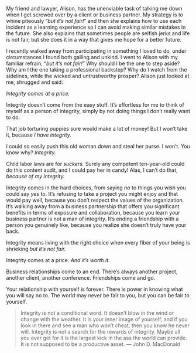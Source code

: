 

My friend and lawyer, Alison, has the unenviable task of talking me down when I get screwed over by a client
or business partner. My strategy is to whine piteously “*but it’s not fair!*” and then she explains how
to use each incident as a learning experience so I can avoid making similar mistakes in the future. She also
explains that sometimes people are selfish jerks and life is not fair, but she does it in a way that gives me
hope for a better future.

I recently walked away from participating in something I loved to do, under circumstances I found both galling
and unkind. I went to Alison with my familiar refrain, “*but it’s not fair!*” Why should I be the one to
step aside? Why am I the one taking a professional backstep? Why do I watch from the sidelines, while the
wicked and untrustworthy prosper? Alison just looked at me, shrugged and said:

*Integrity comes at a price.*

Integrity doesn’t come from the easy stuff. It’s effortless for me to think of myself as a person of
integrity, simply by not doing things I don’t really want to do.

That job torturing puppies sure would make a lot of money! But I won’t take it, because *I have
integrity.*

I could so easily push this old woman down and steal her purse. I won’t. You know why? *Integrity.*

Child labor laws are for *suckers.* Surely any competent ten-year-old could do this content audit, and I could
pay her in candy! Alas, I can’t do that, *because of my integrity.*

Integrity comes in the hard choices, from saying *no* to things you wish you could say *yes* to. It’s
refusing to take a project you might enjoy and that would pay well, because you don’t respect the values of
the organization. It’s walking away from a business partnership that offers you significant benefits in
terms of exposure and collaboration, because you learn your business partner is not a man of integrity. It’s
ending a friendship with a person you genuinely like, because you realize she doesn’t truly have your back.


Integrity means living with the right choice when every fiber of your being is shrieking *but it’s not
fair.*

Integrity comes at a price. *And it’s worth it.*

Business relationships come to an end. There’s always another project, another client, another conference.
Friendships come and go. 

Your relationship with yourself is forever. There is power in knowing what you will say no to. The world may
never be fair to you, but you can be fair to yourself.

> Integrity is not a conditional
> word. It doesn’t blow in the wind or change with the weather. It is your inner image of yourself, and if you
> look in there and see a man who won’t cheat, then you know he never will. Integrity is not a search for the
> rewards of integrity. Maybe all you ever get for it is the largest kick in the ass the world can provide. It
> is not supposed to be a productive asset.  — John D. MacDonald
